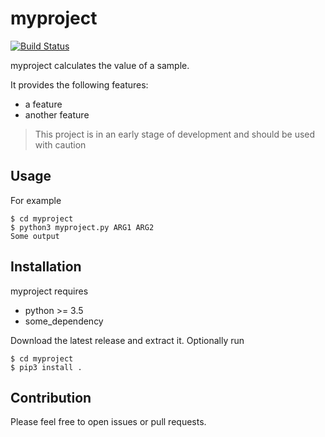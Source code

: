 # myproject

[![Build Status](https://travis-ci.com/schooft/myproject.svg?branch=master)](https://travis-ci.com/schooft/myproject)

myproject calculates the value of a sample.

It provides the following features:

* a feature
* another feature

> This project is in an early stage of development and should be used with caution


## Usage

For example

```
$ cd myproject
$ python3 myproject.py ARG1 ARG2
Some output
```


## Installation

myproject requires

* python >= 3.5
* some_dependency

Download the latest release and extract it. Optionally run

```
$ cd myproject
$ pip3 install .
```


## Contribution

Please feel free to open issues or pull requests.

